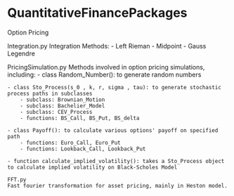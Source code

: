 # QuantitativeFinancePackages
Option Pricing

Integration.py
Integration Methods:
    - Left Rieman
    - Midpoint
    - Gauss Legendre

PricingSimulation.py
Methods involved in option pricing simulations, including:
    - class Random_Number(): to generate random numbers
    
    - class Sto_Process(s_0 , k, r, sigma , tau): to generate stochastic process paths in subclasses
        - subclass: Brownian_Motion
        - subclass: Bachelier_Model
        - subclass: CEV_Process
        - functions: BS_Call, BS_Put, BS_delta
    
    - class Payoff(): to calculate various options' payoff on specified path
        - functions: Euro_Call, Euro_Put
        - functions: Lookback_Call, Lookback_Put
        
    - function calculate_implied_volatility(): takes a Sto_Process object to calculate implied volatility on Black-Scholes Model 
    
    FFT.py
    Fast fourier transformation for asset pricing, mainly in Heston model.
